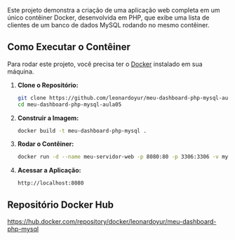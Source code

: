 Este projeto demonstra a criação de uma aplicação web completa em um único contêiner Docker, desenvolvida em PHP, que exibe uma lista de clientes de um banco de dados MySQL rodando no mesmo contêiner.

## Como Executar o Contêiner

Para rodar este projeto, você precisa ter o [Docker](https://www.docker.com/get-started) instalado em sua máquina.

1. **Clone o Repositório:**
   ```bash
   git clone https://github.com/leonardoyur/meu-dashboard-php-mysql-aula05.git
   cd meu-dashboard-php-mysql-aula05
   ```

2. **Construir a Imagem:**
   ```bash
   docker build -t meu-dashboard-php-mysql .
   ```

3. **Rodar o Contêiner:**
   ```bash
   docker run -d --name meu-servidor-web -p 8080:80 -p 3306:3306 -v mysql_data:/var/lib/mysql meu-dashboard-php-mysql
   ```

4. **Acessar a Aplicação:**
   ```
   http://localhost:8080
   ```

## Repositório Docker Hub

https://hub.docker.com/repository/docker/leonardoyur/meu-dashboard-php-mysql
